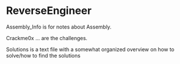 # ReverseEngineer

Assembly_Info is for notes about Assembly.

Crackme0x ... are the challenges.

Solutions is a text file with a somewhat organized overview on how to solve/how to find the solutions
